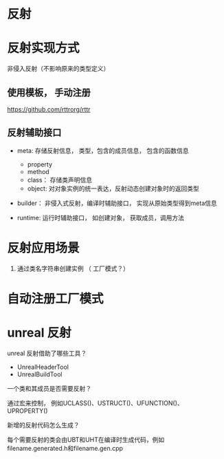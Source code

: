 
# 反射

# 反射实现方式
非侵入反射（不影响原来的类型定义）


## 使用模板， 手动注册
https://github.com/rttrorg/rttr



## 反射辅助接口

- meta: 存储反射信息， 类型，包含的成员信息， 包含的函数信息
    - property
    - method
    - class： 存储类声明信息
    - object: 对对象实例的统一表达，反射动态创建对象时的返回类型

- builder： 非侵入式反射，编译时辅助接口， 实现从原始类型得到meta信息
- runtime: 运行时辅助接口， 如创建对象， 获取成员，调用方法

# 反射应用场景

1. 通过类名字符串创建实例  （ 工厂模式？）




# 自动注册工厂模式


# unreal 反射


unreal 反射借助了哪些工具？
- UnrealHeaderTool
- UnrealBuildTool

一个类和其成员是否需要反射？

通过宏来控制， 例如UCLASS()、USTRUCT()、UFUNCTION()、UPROPERTY()

新增的反射代码怎么生成？

每个需要反射的类会由UBT和UHT在编译时生成代码，例如filename.generated.h和filename.gen.cpp